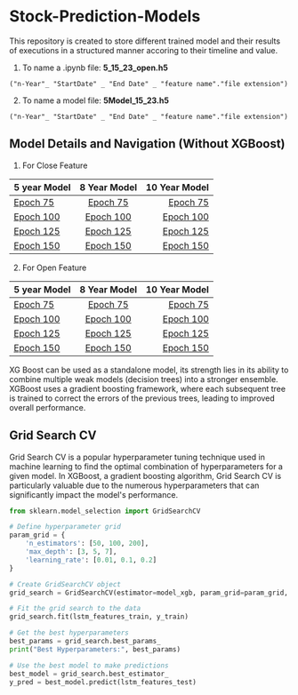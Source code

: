 # Stock-Prediction-Models

This repository is created to store different trained model and their results of executions in a structured manner accoring to their timeline and value.

1. To name a .ipynb file: **5_15_23_open.h5**

```text
("n-Year"_ "StartDate" _ "End Date" _ "feature name"."file extension")
```

2. To name a model file: **5Model_15_23.h5**

```text
("n-Year"_ "StartDate" _ "End Date" _ "feature name"."file extension")
```


## Model Details and Navigation (Without XGBoost)

1. For Close Feature

| 5 year Model | 8 Year Model | 10 Year Model |
|--------------|:-----:|-----------:|
|<a href="/5 year Model/Close Feature/75/5Model_18_23_75.ipynb">Epoch 75 </a>   | <a href="/8 year Model/Close Feature/75/8model_15_23.ipynb">Epoch 75 </a>      |  <a href="/10 year Model/Close Feature/75/10Model_13_23_75.ipynb">Epoch 75 </a>  |
|<a href="/5 year Model/Close Feature/100/5Model_18_23_100.ipynb">Epoch 100 </a>|  <a href="/8 year Model/Close Feature/100/8model_15_23_100.ipynb">Epoch 100 </a> | <a href="/10 year Model/Close Feature/100/10Model_13_23_100.ipynb">Epoch 100 </a>   |
|<a href="/5 year Model/Close Feature/125/5Model_18_23_125.ipynb">Epoch 125 </a> |   <a href="/8 year Model/Close Feature/125/8model_15_23_125.ipynb">Epoch 125 </a>    |    <a href="/10 year Model/Close Feature/125/10Model_13_23_125.ipynb">Epoch 125 </a>       |
|<a href="/5 year Model/Close Feature/150/5Model_18_23_150.ipynb">Epoch 150 </a> |  <a href="/8 year Model/Close Feature/150/8model_15_23_150.ipynb">Epoch 150 </a>     |    <a href="/10 year Model/Close Feature/150/10Model_13_23_150.ipynb">Epoch 150 </a>       |

2. For Open Feature

| 5 year Model | 8 Year Model | 10 Year Model |
|--------------|:-----:|-----------:|
|<a href="/5 year Model/Open Feature/75/5Model_18_23_75_open.ipynb">Epoch 75 </a>   | <a href="/8 year Model/Open Feature/75/8Model_15_23_75_open.ipynb">Epoch 75 </a>      |  <a href="/10 year Model/Open Feature/75/10Model_13_23_75_open.ipynb">Epoch 75 </a>  |
|<a href="/5 year Model/Open Feature/100/5Model_18_23_100_open.ipynb">Epoch 100 </a>|  <a href="/8 year Model/Open Feature/100/8Model_15_23_100_open.ipynb">Epoch 100 </a> | <a href="/10 year Model/Open Feature/100/10Model_13_23_100_open.ipynb">Epoch 100 </a>   |
|<a href="/5 year Model/Open Feature/125/5Model_18_23_125_open.ipynb">Epoch 125 </a> |   <a href="/8 year Model/Open Feature/125/8Model_15_23_125_open.ipynb">Epoch 125 </a>    |    <a href="/10 year Model/Open Feature/125/10Model_13_23_125_open.ipynb">Epoch 125 </a>       |
|<a href="/5 year Model/Open Feature/150/5Model_18_23_150_open.ipynb">Epoch 150 </a> |  <a href="/8 year Model/Open Feature/150/8Model_15_23_150_open.ipynb">Epoch 150 </a>     |    <a href="/10 year Model/Open Feature/150/10Model_13_23_150_open.ipynb">Epoch 150 </a> |

XG Boost can be used as a standalone model, its strength lies in its ability to combine multiple weak models (decision trees) into a stronger ensemble. XGBoost uses a gradient boosting framework, where each subsequent tree is trained to correct the errors of the previous trees, leading to improved overall performance.

## Grid Search CV

Grid Search CV is a popular hyperparameter tuning technique used in machine learning to find the optimal combination of hyperparameters for a given model. In XGBoost, a gradient boosting algorithm, Grid Search CV is particularly valuable due to the numerous hyperparameters that can significantly impact the model's performance.   

```py
from sklearn.model_selection import GridSearchCV

# Define hyperparameter grid
param_grid = {
    'n_estimators': [50, 100, 200],
    'max_depth': [3, 5, 7],
    'learning_rate': [0.01, 0.1, 0.2]
}

# Create GridSearchCV object
grid_search = GridSearchCV(estimator=model_xgb, param_grid=param_grid, cv=5)

# Fit the grid search to the data
grid_search.fit(lstm_features_train, y_train)

# Get the best hyperparameters
best_params = grid_search.best_params_
print("Best Hyperparameters:", best_params)

# Use the best model to make predictions
best_model = grid_search.best_estimator_
y_pred = best_model.predict(lstm_features_test)
```
